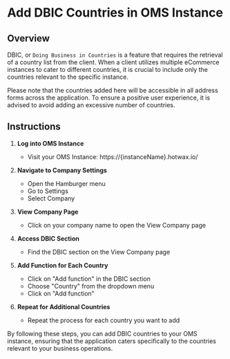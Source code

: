 # Add DBIC Countries in OMS Instance

## Overview
DBIC, or `Doing Business in Countries` is a feature that requires the retrieval of a country list from the client. When a client utilizes multiple eCommerce instances to cater to different countries, it is crucial to include only the countries relevant to the specific instance. 

Please note that the countries added here will be accessible in all address forms across the application. To ensure a positive user experience, it is advised to avoid adding an excessive number of countries.

## Instructions

1. **Log into OMS Instance**
    - Visit your OMS Instance: https://{instanceName}.hotwax.io/

2. **Navigate to Company Settings**
    - Open the Hamburger menu
    - Go to Settings
    - Select Company

3. **View Company Page**
    - Click on your company name to open the View Company page

4. **Access DBIC Section**
    - Find the DBIC section on the View Company page

5. **Add Function for Each Country**
    - Click on "Add function" in the DBIC section
    - Choose "Country" from the dropdown menu
    - Click on "Add function"

6. **Repeat for Additional Countries**
    - Repeat the process for each country you want to add

By following these steps, you can  add DBIC countries to your OMS instance, ensuring that the application caters specifically to the countries relevant to your business operations.


